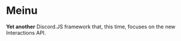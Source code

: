 # Meinu

**Yet another** Discord.JS framework that, this time, focuses on the new Interactions API.
